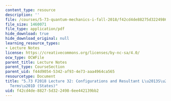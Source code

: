 ```yaml
---
content_type: resource
description: ''
file: /courses/5-73-quantum-mechanics-i-fall-2018/f42cd4de88275d3224986ee442139bb2_MIT5_73F18_Lec32.pdf
file_size: 1460071
file_type: application/pdf
hide_download: true
hide_download_original: null
learning_resource_types:
- Lecture Notes
license: https://creativecommons.org/licenses/by-nc-sa/4.0/
ocw_type: OCWFile
parent_title: Lecture Notes
parent_type: CourseSection
parent_uid: f44d9054-5342-af93-4e73-aaa4964ca565
resourcetype: Document
title: "5.73 F2018 Lecture 32: Configurations and Resultant L\u2013S\u2013J \u201C\
  Terms\u201D (States)"
uid: f42cd4de-8827-5d32-2498-6ee442139bb2
---
```

